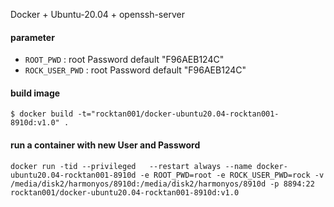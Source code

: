 Docker + Ubuntu-20.04 + openssh-server

#### parameter

* `ROOT_PWD` : root Password   default "F96AEB124C"
* `ROCK_USER_PWD` : root Password   default "F96AEB124C"


#### build image

```
$ docker build -t="rocktan001/docker-ubuntu20.04-rocktan001-8910d:v1.0" .
```


#### run a container with new User and Password




```
docker run -tid --privileged   --restart always --name docker-ubuntu20.04-rocktan001-8910d -e ROOT_PWD=root -e ROCK_USER_PWD=rock -v /media/disk2/harmonyos/8910d:/media/disk2/harmonyos/8910d -p 8894:22 rocktan001/docker-ubuntu20.04-rocktan001-8910d:v1.0
```